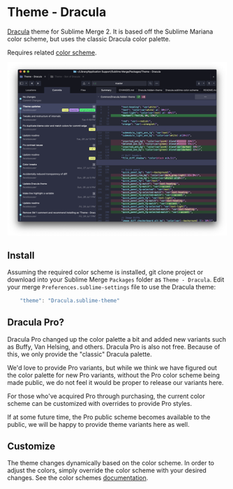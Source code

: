 # Theme - Dracula

[Dracula](https://draculatheme.com/) theme for Sublime Merge 2. It is based off the Sublime Mariana color scheme, but
uses the classic Dracula color palette.

Requires related [color scheme](https://github.com/facelessuser/sublime-dracula-scheme).

![Sublime Merge](screenshots/Merge%20-%20Dracula.png)

## Install

Assuming the required color scheme is installed, git clone project or download into your Sublime Merge `Packages`
folder as `Theme - Dracula`. Edit your merge `Preferences.sublime-settings` file to use the Dracula theme:

```js
    "theme": "Dracula.sublime-theme"
```

## Dracula Pro?

Dracula Pro changed up the color palette a bit and added new variants such as Buffy, Van Helsing, and others. Dracula
Pro is also not free. Because of this, we only provide the "classic" Dracula palette.

We'd love to provide Pro variants, but while we think we have figured out the color palette for new Pro variants,
without the Pro color scheme being made public, we do not feel it would be proper to release our variants here.

For those who've acquired Pro through purchasing, the current color scheme can be customized with overrides to provide
Pro styles.

If at some future time, the Pro public scheme becomes available to the public, we will be happy to provide theme
variants here as well.

## Customize

The theme changes dynamically based on the color scheme. In order to adjust the colors, simply override the color scheme
with your desired changes. See the color schemes [documentation](https://github.com/facelessuser/sublime-dracula-scheme).
